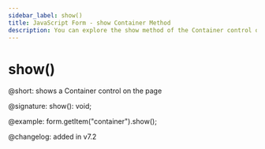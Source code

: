```yaml
---
sidebar_label: show()
title: JavaScript Form - show Container Method 
description: You can explore the show method of the Container control of Form in the documentation of the DHTMLX JavaScript UI library. Browse developer guides and API reference, try out code examples and live demos, and download a free 30-day evaluation version of DHTMLX Suite.
---
```


# show()

@short: shows a Container control on the page

@signature: show(): void;

@example: form.getItem("container").show();

@changelog: added in v7.2
